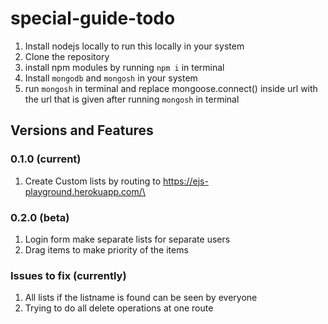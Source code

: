 # special-guide-todo

1.  Install nodejs locally to run this locally in your system
2.  Clone the repository
3.  install npm modules by running `npm i` in terminal
4.  Install `mongodb` and `mongosh` in your system
5.  run `mongosh` in terminal and replace mongoose.connect() inside url with the url that is given after running `mongosh` in terminal


## Versions and Features
### 0.1.0 (current)
  1.  Create Custom lists by routing to https://ejs-playground.herokuapp.com/\<customListName>
  
### 0.2.0 (beta)
  1.  Login form make separate lists for separate users
  2.  Drag items to make priority of the items


### Issues to fix (currently)
  1. All lists if the listname is found can be seen by everyone
  2. Trying to do all delete operations at one route
